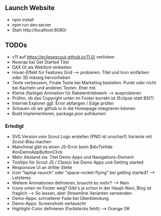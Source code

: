 ## Launch Website
* npm install
* npm run dev:server
* Start http://localhost:8080/

## TODOs
* v11 auf https://eclipsescout.github.io/11.0/ verlinken
* Nowrap bei Get Started Titel
* DAX Ot als Webfont einbetten
* Hover-Effekt für Features Grid --> probieren: Titel und Icon einfärben
  oder 3D mässig hervorheben
* Texte verbessern, Finale Texte bei Marketing bestellen. Punkt oder nicht
  bei Kacheln und anderen Texten. Eher mit.
* Kleine (farbige) Animation für Raketentriebwerk --> ausprobieren
* Prüfen, ob das Copyright unten im Footer korrekt ist (Eclipse statt BSI?)
* Internet Explorer ggf. Error abfangen / Edge prüfen
* Schauen ob wir github.io in die Homepage integrieren können.
* Build implementieren, package.json aufräumen

### Erledigt
* SVG Version vom Scout Logo erstellen (PNG ist unscharf)
  Variante mit Scout-Blau machen
* Manchmal gibt es einen JS-Error beim $divToHide #onDemoAppButtonClick
* Mehr Abstand zw. Titel Demo Apps und Navigations-Element
* Tooltips für Scout JS / Classic bei Demo Apps und Getting started
* Responsive UI an dritter Stelle
* Icon "laptop-launch" oder "space-rocket-flying" bei getting started? --> Letzteres
* Weitere Animationen definieren, braucht es mehr? --> Nein
* Icons unten im Footer weg? Gibt's ja schon in der Haupt-Navi, Blog ist fraglich
  --> So lassen, aber Streamline Varianten verwenden
* Demo-Apps: schnellerer Fade bei Überblendung
* Demo-Apps: Screenshots vertauscht
* Highlight-Color definieren (Farbklecks fehlt) --> Orange OK
